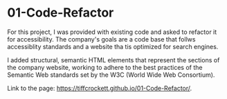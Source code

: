 # 01-Code-Refactor 

For this project, I was provided with existing code and asked to refactor it for accessibility. The company's goals are a code base that follws accessiblity standards and a website tha tis optimized for search engines. 

I added structural, semantic HTML elements that represent the sections of the company website, working to adhere to the best practices of the Semantic Web standards set by the W3C (World Wide Web Consortium).

Link to the page: https://tiffcrockett.github.io/01-Code-Refactor/.
